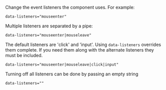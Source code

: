 Change the event listeners the component uses. For example:

    data-listeners="mouseenter"

Multiple listeners are separated by a pipe:

    data-listeners="mouseenter|mouseleave"

The default listeners are 'click' and 'input'. Using
`data-listeners` overrides them complete. If
you need them along with the alternate listeners
they must be included.

    data-listeners="mouseenter|mouseleave|click|input"

Turning off all listeners can be done by
passing an empty string

    data-listeners=""

